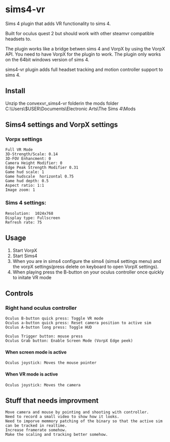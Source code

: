 # sims4-vr
Sims 4 plugin that adds VR functionality to sims 4.

Built for oculus quest 2 but should work with other steamvr compatible headsets to.

The plugin works like a bridge betwen sims 4 and VorpX by using the VorpX API. You need to have VorpX for the plugin to work.
The plugin only works on the 64bit windows version of sims 4.

sims4-vr plugin adds full headset tracking and motion controller support to sims 4.


## Install
Unzip the convexvr_sims4-vr folderin the mods folder  C:\Users\\$USER\Documents\Electronic Arts\The Sims 4\Mods

## Sims4 settings and VorpX settings
### Vorpx settings
```
Full VR Mode
3D-Strength/Scale: 0.14
3D-FOV Enhancment: 0
Camera Height Modifier: 0
Edge Peak Strength Modifier 0.31
Game hud scale: 1
Game hudscale  horizontal 0.75
Game hud depth: 0.5
Aspect ratio: 1:1
Image zoom: 1
```
### Sims 4 settings:
```
Resolution:  1024x768
Display type: Fullscreen
Refresh rate: 75
```

## Usage
1. Start VorpX
2. Start Sims4 
3. When you are in sims4 configure the sims4 (sims4 settings menu) and the vorpX settings(press delete on keyboard to open VorpX settings).
4. When playing press the B-button on your oculus controller once quickly to initate VR mode

## Controls
### Right hand oculus controller

```
Oculus B-button quick press: Toggle VR mode
Oculus a-button quick press: Reset camera position to active sim
Oculus A-button long press: Toggle HUD

Oculus Trigger button: mouse press
Oculus Grab button: Enable Screen Mode (VorpX Edge peek)
```
#### When screen mode is active 
```
Oculus joystick: Moves the mouse pointer
```
#### When VR mode is active
```
Oculus joystick: Moves the camera
```

## Stuff that needs improvment
```
Move camera and mouse by pointing and shooting with controller.
Need to record a small video to show how it looks.
Need to imporve memmory patching of the binary so that the active sim can be tracked in realtime.
Increase framerate somehow.
Make the scaling and tracking better somehow.
```
